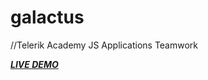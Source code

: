 # galactus
//Telerik Academy JS Applications Teamwork

[***LIVE DEMO***](https://rawgit.com/TelerikAcademy-marks/galactus/master/public/index.html)
